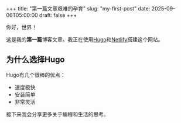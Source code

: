 +++
title: "第一篇文章艰难的孕育"
slug: "my-first-post"
date: 2025-09-06T05:00:00
draft: false
+++

你好，世界！

这是我的**第一篇**博客文章。我正在使用[Hugo](https://gohugo.io/)和[Netlify](https://www.netlify.com/)搭建这个网站。

## 为什么选择Hugo

Hugo有几个很棒的优点：

- 速度极快
- 安装简单
- 非常灵活

接下来我会分享更多关于编程和生活的思考。
